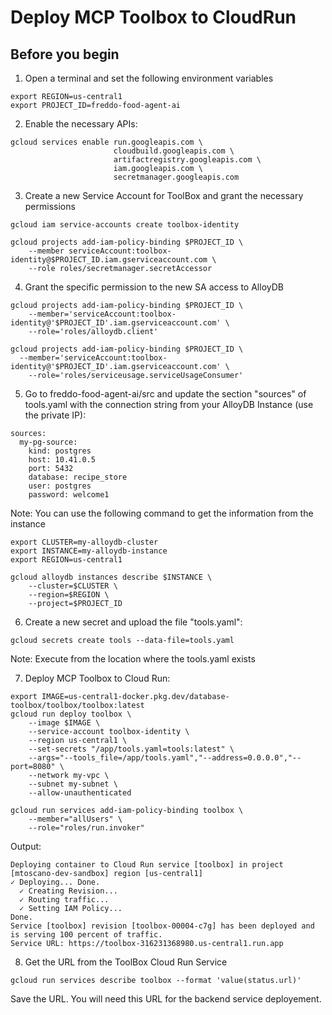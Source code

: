 # Deploy MCP Toolbox to CloudRun

## Before you begin
1. Open a terminal and set the following environment variables
```
export REGION=us-central1
export PROJECT_ID=freddo-food-agent-ai
```

2. Enable the necessary APIs:
```
gcloud services enable run.googleapis.com \
                       cloudbuild.googleapis.com \
                       artifactregistry.googleapis.com \
                       iam.googleapis.com \
                       secretmanager.googleapis.com

```

3. Create a new Service Account for ToolBox and grant the necessary permissions
```
gcloud iam service-accounts create toolbox-identity

gcloud projects add-iam-policy-binding $PROJECT_ID \
    --member serviceAccount:toolbox-identity@$PROJECT_ID.iam.gserviceaccount.com \
    --role roles/secretmanager.secretAccessor

```

4. Grant the specific permission to the new SA access to AlloyDB
```
gcloud projects add-iam-policy-binding $PROJECT_ID \
    --member='serviceAccount:toolbox-identity@'$PROJECT_ID'.iam.gserviceaccount.com' \
    --role='roles/alloydb.client'

gcloud projects add-iam-policy-binding $PROJECT_ID \
  --member='serviceAccount:toolbox-identity@'$PROJECT_ID'.iam.gserviceaccount.com' \
    --role='roles/serviceusage.serviceUsageConsumer'
```

5. Go to freddo-food-agent-ai/src and update the section "sources" of tools.yaml with the connection string from your AlloyDB Instance (use the private IP):
```
sources:
  my-pg-source:
    kind: postgres
    host: 10.41.0.5
    port: 5432
    database: recipe_store
    user: postgres
    password: welcome1
```
Note: You can use the following command to get the information from the instance

```
export CLUSTER=my-alloydb-cluster
export INSTANCE=my-alloydb-instance
export REGION=us-central1

gcloud alloydb instances describe $INSTANCE \
    --cluster=$CLUSTER \
    --region=$REGION \
    --project=$PROJECT_ID
```

6. Create a new secret and upload the file "tools.yaml":
```
gcloud secrets create tools --data-file=tools.yaml
```

Note: Execute from the location where the tools.yaml exists

7. Deploy MCP Toolbox to Cloud Run:
```
export IMAGE=us-central1-docker.pkg.dev/database-toolbox/toolbox/toolbox:latest
gcloud run deploy toolbox \
    --image $IMAGE \
    --service-account toolbox-identity \
    --region us-central1 \
    --set-secrets "/app/tools.yaml=tools:latest" \
    --args="--tools_file=/app/tools.yaml","--address=0.0.0.0","--port=8080" \
    --network my-vpc \
    --subnet my-subnet \
    --allow-unauthenticated 
```
```
gcloud run services add-iam-policy-binding toolbox \
    --member="allUsers" \
    --role="roles/run.invoker"
```

Output:
```
Deploying container to Cloud Run service [toolbox] in project [mtoscano-dev-sandbox] region [us-central1]
✓ Deploying... Done.                                                                                                                                                                                                                                                                                                                                                                                                                       
  ✓ Creating Revision...                                                                                                                                                                                                                                                                                                                                                                                                                   
  ✓ Routing traffic...                                                                                                                                                                                                                                                                                                                                                                                                                     
  ✓ Setting IAM Policy...                                                                                                                                                                                                                                                                                                                                                                                                                  
Done.                                                                                                                                                                                                                                                                                                                                                                                                                                      
Service [toolbox] revision [toolbox-00004-c7g] has been deployed and is serving 100 percent of traffic.
Service URL: https://toolbox-316231368980.us-central1.run.app
```

8. Get the URL from the ToolBox Cloud Run Service
```
gcloud run services describe toolbox --format 'value(status.url)'
```

Save the URL. You will need this URL for the backend service deployement.
